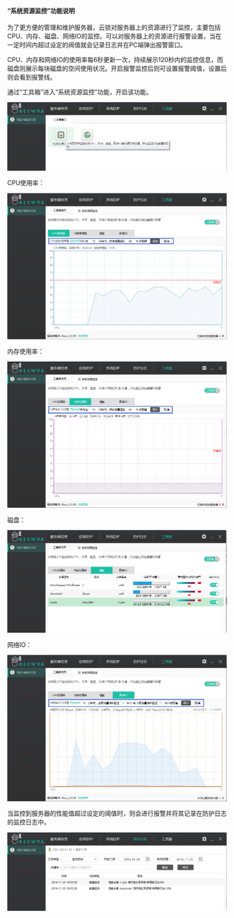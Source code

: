 #### “系统资源监控”功能说明
为了更方便的管理和维护服务器，云锁对服务器上的资源进行了监控，主要包括CPU、内存、磁盘、网络IO的监控。可以对服务器上的资源进行报警设置，当在一定时间内超过设定的阀值就会记录日志并在PC端弹出报警窗口。
        
CPU、内存和网络IO的使用率每6秒更新一次，持续展示120秒内的监控信息，而磁盘则展示每块磁盘的空间使用状况。开启报警监控后则可设置报警阈值，设置后则会看到报警线。

通过“工具箱”进入“系统资源监控”功能，开启该功能。

![](/assets/f2501.png)

CPU使用率：

![](/assets/f2502.png)

内存使用率：

![](/assets/f2503.png)

磁盘：

![](/assets/f2504.png)

网络IO：

![](/assets/f2505.png)

当监控到服务器的性能值超过设定的阈值时，则会进行报警并将其记录在防护日志的监控日志中。

![](/assets/f2506.png)